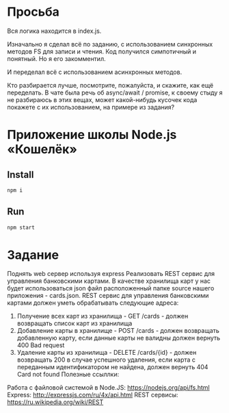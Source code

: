 # Просьба
Вся логика находится в index.js.

Изначально я сделал всё по заданию, с использованием синхронных методов FS для записи и чтения.
Код получился симпотичный и понятный. Но я его закомментил.

И переделал всё с использованием асинхронных методов.

Кто разбирается лучше, посмотрите, пожалуйста, и скажите, как ещё переделать. В чате была речь об async/await / promise, к своему стыду я не разбираюсь в этих вещах, может какой-нибудь кусочек кода покажете с их использованием, на примере из задания?

# Приложение школы Node.js «Кошелёк»

## Install
```sh
npm i
```

## Run
```sh
npm start
```


# Задание

Поднять web сервер используя express
Реализовать REST сервис для управления банковскими картами. В качестве хранилища карт у нас будет использоваться json файл расположенный папке source нашего приложения - cards.json. REST сервис для управления банковскими картами должен уметь обрабатывать следующие адреса:
1) Получение всех карт из хранилища - GET /cards - должен возвращать список карт из хранилища
2) Добавление карты в хранилище - POST /cards - должен возвращать добавленную карту, если данные карты не валидны должен вернуть 400 Bad request
3) Удаление карты из хранилища - DELETE /cards/{id} - должен возвращать 200 в случае успешного удаления, если карта с переданным идентификатором не найдена, должен вернуть 404 Card not found
Полезные ссыллки:

Работа с файловой системой в Node.JS: https://nodejs.org/api/fs.html
Express: http://expressjs.com/ru/4x/api.html
REST сервисы: https://ru.wikipedia.org/wiki/REST
